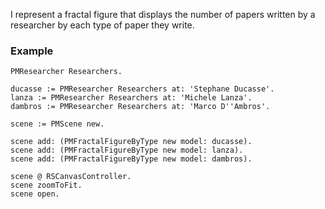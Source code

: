 I represent a fractal figure that displays the number of papers written by a researcher by each type of paper they write.

### Example

```st
PMResearcher Researchers.

ducasse := PMResearcher Researchers at: 'Stephane Ducasse'.
lanza := PMResearcher Researchers at: 'Michele Lanza'.
dambros := PMResearcher Researchers at: 'Marco D''Ambros'.

scene := PMScene new.

scene add: (PMFractalFigureByType new model: ducasse).
scene add: (PMFractalFigureByType new model: lanza).
scene add: (PMFractalFigureByType new model: dambros).

scene @ RSCanvasController.
scene zoomToFit.
scene open.
```